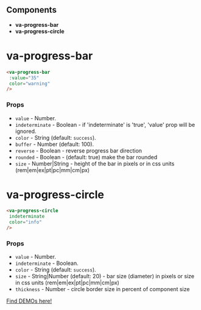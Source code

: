 ## Components

* **va-progress-bar**
* **va-progress-circle**

# va-progress-bar

```html
<va-progress-bar 
 :value="35" 
 color="warning"
/>
```  

### Props
* `value` - Number.
* `indeterminate` - Boolean - if 'indeterminate' is 'true', 'value' prop will be ignored.
* `color` - String  (default: `success`).
* `buffer` - Number (default: 100).
* `reverse` - Boolean - reverse progress bar direction
* `rounded` - Boolean - (default: true) make the bar rounded
* `size` - Number|String - height of the bar in pixels or in css units (rem|em|ex|pt|pc|mm|cm|px)

# va-progress-circle

```html
<va-progress-circle 
 indeterminate 
 color="info"
/>
```

### Props
* `value` - Number.
* `indeterminate` - Boolean.
* `color` - String  (default: `success`).
* `size` - String|Number (default: 20) - bar size (diameter) in pixels or size in css units (rem|em|ex|pt|pc|mm|cm|px)
* `thickness` - Number - circle border size in percent of component size

[Find DEMOs here!](http://vuestic.epicmax.co/#/admin/statistics/progress-bars)

